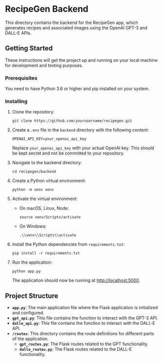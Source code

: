 # RecipeGen Backend

This directory contains the backend for the RecipeGen app, which generates recipes and associated images using the OpenAI GPT-3 and DALL-E APIs.

## Getting Started

These instructions will get the project up and running on your local machine for development and testing purposes.

### Prerequisites

You need to have Python 3.6 or higher and pip installed on your system.

### Installing

1. Clone the repository:

    ```
    git clone https://github.com/yourusername/recipegen.git
    ```

2. Create a `.env` file in the `backend` directory with the following content:

    ```
    OPENAI_API_KEY=your_openai_api_key
    ```

   Replace `your_openai_api_key` with your actual OpenAI key. This should be kept secret and not be committed to your repository.

3. Navigate to the backend directory:

    ```
    cd recipegen/backend
    ```

4. Create a Python virtual environment:

    ```
    python -m venv venv
    ```

5. Activate the virtual environment:

    - On macOS, Linux, Node:
        ```
        source venv/Scripts/activate
        ```

    - On Windows:
        ```
        .\\venv\\Scripts\\activate
        ```

6. Install the Python dependencies from `requirements.txt`:

    ```
    pip install -r requirements.txt
    ```


7. Run the application:

    ```
    python app.py
    ```

   The application should now be running at [http://localhost:5000](http://localhost:5000).

## Project Structure

- **`app.py`**: The main application file where the Flask application is initialized and configured.
- **`gpt_api.py`**: This file contains the function to interact with the GPT-3 API.
- **`dalle_api.py`**: This file contains the function to interact with the DALL-E API.
- **`/routes`**: This directory contains the route definitions for different parts of the application.
    - **`gpt_routes.py`**: The Flask routes related to the GPT functionality.
    - **`dalle_routes.py`**: The Flask routes related to the DALL-E functionality.
